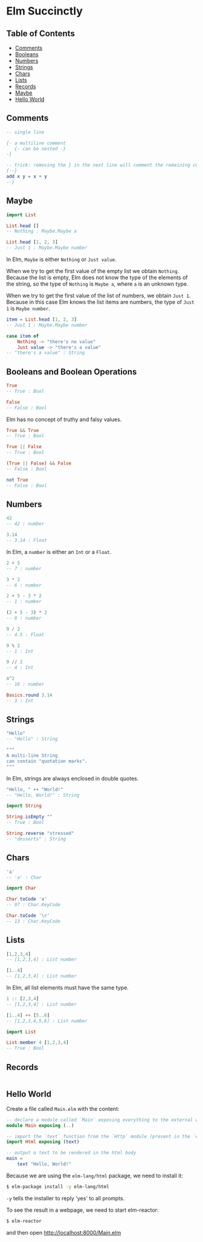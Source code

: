 # Elm Succinctly

## Table of Contents

* [Comments](#comments)
* [Booleans](#booleans)
* [Numbers](#numbers)
* [Strings](#strings)
* [Chars](#chars)
* [Lists](#lists)
* [Records](#records)
* [Maybe](#maybe)
* [Hello World](#hello-world)

## Comments

```elm
-- single line
```

```elm
{- a multiline comment
   {- can be nested -}
-}
```

```elm
-- trick: removing the } in the next line will comment the remaining code
{--}
add x y = x + y
--}
```



## Maybe

```elm
import List

List.head []
-- Nothing : Maybe.Maybe a

List.head [1, 2, 3]
-- Just 1 : Maybe.Maybe number
```

In Elm, `Maybe` is either `Nothing` or `Just value`.

When we try to get the first value of the empty list we obtain `Nothing`. Because the list is empty, Elm does not know the type of the elements of the string, so the type of `Nothing` is `Maybe a`, where `a` is an unknown type.

When we try to get the first value of the list of numbers, we obtain `Just 1`. Because in this case Elm knows the list items are numbers, the type of `Just 1` is `Maybe number`.


```elm
item = List.head [1, 2, 3]
-- Just 1 : Maybe.Maybe number

case item of
    Nothing -> "there's no value"
    Just value -> "there's a value"
-- "there's a value" : String
```

## Booleans and Boolean Operations

```elm
True
-- True : Bool

False
-- False : Bool
```

Elm has no concept of truthy and falsy values.

```elm
True && True
-- True : Bool

True || False
-- True : Bool

(True || False) && False
-- False : Bool

not True
-- False : Bool
```

## Numbers

```elm
42
-- 42 : number

3.14
-- 3.14 : Float
```

In Elm, a `number` is either an `Int` or a `Float`.

```elm
2 + 5
-- 7 : number

3 * 2
-- 6 : number

2 + 5 - 3 * 2
-- 1 : number

(2 + 5 - 3) * 2
-- 8 : number

9 / 2
-- 4.5 : Float

9 % 2
-- 1 : Int

9 // 2
-- 4 : Int

4^2
-- 16 : number

Basics.round 3.14
-- 3 : Int
```

## Strings

```elm
"Hello"
-- "Hello" : String

"""
A multi-line String
can contain "quotation marks".
"""
```

In Elm, strings are always enclosed in double quotes.

```elm
"Hello, " ++ "World!"
-- "Hello, World!" : String
```

```elm
import String

String.isEmpty ""
-- True : Bool

String.reverse "stressed"
-- "desserts" : String
```

## Chars

```elm
'a'
-- 'a' : Char
```

```elm
import Char

Char.toCode 'a'
-- 97 : Char.KeyCode

Char.toCode '\r'
-- 13 : Char.KeyCode
```

## Lists

```elm
[1,2,3,4]
-- [1,2,3,4] : List number

[1..4]
-- [1,2,3,4] : List number
```

In Elm, all list elements must have the same type.

```elm
1 :: [2,3,4]
-- [1,2,3,4] : List number

[1..4] ++ [5..6]
-- [1,2,3,4,5,6] : List number
```

```elm
import List

List.member 4 [1,2,3,4]
-- True : Bool
```

## Records

```elm
```



## Hello World

Create a file called `Main.elm` with the content:

```elm
-- declare a module called `Main` exposing everything to the external world
module Main exposing (..)

-- import the `text` function from the `Http` module (present in the `elm-lang/html` package)
import Html exposing (text)

-- output a text to be rendered in the html body
main =
    text "Hello, World!"
```

Because we are using the `elm-lang/html` package, we need to install it:

```bash
$ elm-package install -y elm-lang/html
```

`-y` tells the installer to reply 'yes' to all prompts.

To see the result in a webpage, we need to start elm-reactor:

```bash
$ elm-reactor
```

and then open <http://localhost:8000/Main.elm>

